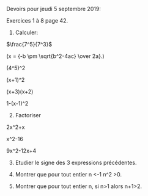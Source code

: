 

Devoirs pour jeudi 5 septembre 2019:

Exercices 1 à 8 page 42.


1. Calculer:

$\frac{7^5}{7^3}$

\(x = {-b \pm \sqrt{b^2-4ac} \over 2a}.\)

(4^5)^2

(x+1)^2

(x+3)(x+2)

1-(x-1)^2

2. Factoriser

2x^2+x

x^2-16

9x^2-12x+4

3. Etudier le signe des 3 expressions précédentes.

4. Montrer que pour tout entier n <-1 n^2 >0.

5. Montrer que pour tout entier n, si n>1 alors n+1>2.

